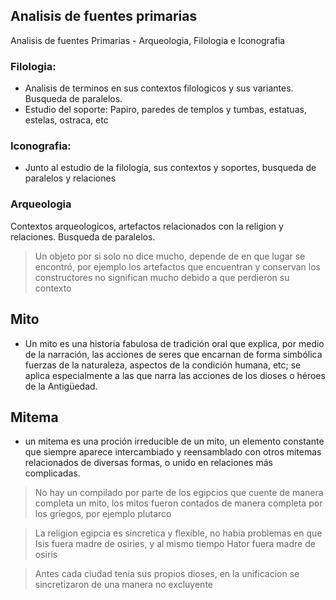 ## Analisis de fuentes primarias
Analisis de fuentes Primarias - Arqueologia, Filologia e Iconografia

### Filologia:
 - Analisis de terminos en sus contextos filologicos y sus variantes. Busqueda de paralelos.
 - Estudio del soporte: Papiro, paredes de templos y tumbas, estatuas, estelas, ostraca, etc
### Iconografia:
- Junto al estudio de la filología, sus contextos y soportes, busqueda de paralelos y relaciones
### Arqueologia
Contextos arqueologicos, artefactos relacionados con la religion y relaciones. Busqueda de paralelos.

> Un objeto por si solo no dice mucho, depende de en que lugar se encontró, por ejemplo los artefactos que encuentran y conservan los constructores no significan mucho debido a que perdieron su contexto

## Mito
- Un mito es una historia fabulosa de tradición oral que explica, por medio de la narración, las acciones de seres que encarnan de forma simbólica fuerzas de la naturaleza, aspectos de la condición humana, etc; se aplica especialmente a las que narra las acciones de los dioses o héroes de la Antigüedad.
## Mitema
- un mitema es una proción irreducible de un mito, un elemento constante que siempre aparece intercambiado y reensamblado con otros mitemas relacionados de diversas formas, o unido en relaciones más complicadas.
> No hay un compilado por parte de los egipcios que cuente de manera completa un mito, los mitos fueron contados de manera completa por los griegos, por ejemplo plutarco

> La religion egipcia es sincretica y flexible, no habia problemas en que Isis fuera madre de osiries, y al mismo tiempo Hator fuera madre de osiris

> Antes cada ciudad tenia sus propios dioses, en la unificacion se sincretizaron de una manera no excluyente

